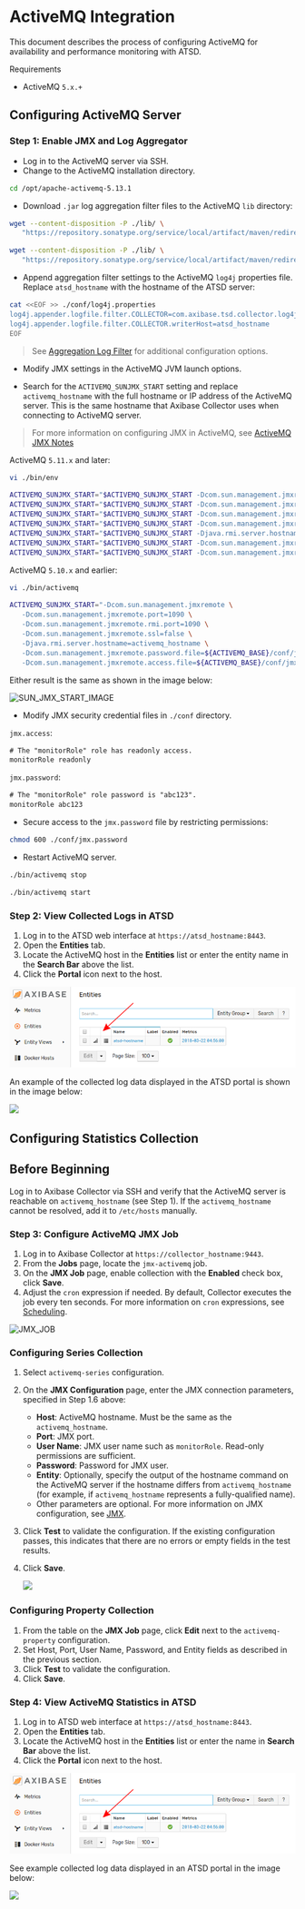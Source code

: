 # ActiveMQ Integration

This document describes the process of configuring ActiveMQ for availability and performance monitoring with ATSD.

Requirements

* ActiveMQ `5.x.+`

## Configuring ActiveMQ Server

### Step 1: Enable JMX and Log Aggregator

* Log in to the ActiveMQ server via SSH.
* Change to the ActiveMQ installation directory.

```sh
cd /opt/apache-activemq-5.13.1
```

* Download `.jar` log aggregation filter files to the ActiveMQ `lib` directory:

```sh
wget --content-disposition -P ./lib/ \
   "https://repository.sonatype.org/service/local/artifact/maven/redirect?r=central-proxy&g=com.axibase&a=aggregation-log-filter&v=LATEST"
```

```sh
wget --content-disposition -P ./lib/ \
   "https://repository.sonatype.org/service/local/artifact/maven/redirect?r=central-proxy&g=com.axibase&a=aggregation-log-filter-log4j&v=LATEST"
```

* Append aggregation filter settings to the ActiveMQ `log4j` properties file. Replace `atsd_hostname` with the hostname of the ATSD server:

```sh
cat <<EOF >> ./conf/log4j.properties
log4j.appender.logfile.filter.COLLECTOR=com.axibase.tsd.collector.log4j.Log4jCollector
log4j.appender.logfile.filter.COLLECTOR.writerHost=atsd_hostname
EOF
```

> See [Aggregation Log Filter](https://github.com/axibase/aggregation-log-filter) for additional configuration options.

* Modify JMX settings in the ActiveMQ JVM launch options.

* Search for the `ACTIVEMQ_SUNJMX_START` setting and replace `activemq_hostname` with the full hostname or IP address of the ActiveMQ server. This is the same hostname that Axibase Collector uses when connecting to ActiveMQ server.

> For more information on configuring JMX in ActiveMQ, see [ActiveMQ JMX Notes](https://activemq.apache.org/jmx.html)

ActiveMQ `5.11.x` and later:

```sh
vi ./bin/env
```

```bash
ACTIVEMQ_SUNJMX_START="$ACTIVEMQ_SUNJMX_START -Dcom.sun.management.jmxremote"
ACTIVEMQ_SUNJMX_START="$ACTIVEMQ_SUNJMX_START -Dcom.sun.management.jmxremote.port=1090"
ACTIVEMQ_SUNJMX_START="$ACTIVEMQ_SUNJMX_START -Dcom.sun.management.jmxremote.rmi.port=1090"
ACTIVEMQ_SUNJMX_START="$ACTIVEMQ_SUNJMX_START -Dcom.sun.management.jmxremote.ssl=false"
ACTIVEMQ_SUNJMX_START="$ACTIVEMQ_SUNJMX_START -Djava.rmi.server.hostname=activemq_hostname"
ACTIVEMQ_SUNJMX_START="$ACTIVEMQ_SUNJMX_START -Dcom.sun.management.jmxremote.password.file=${ACTIVEMQ_CONF}/jmx.password"
ACTIVEMQ_SUNJMX_START="$ACTIVEMQ_SUNJMX_START -Dcom.sun.management.jmxremote.access.file=${ACTIVEMQ_CONF}/jmx.access"
```

ActiveMQ `5.10.x` and earlier:

```sh
vi ./bin/activemq
```

```bash
ACTIVEMQ_SUNJMX_START="-Dcom.sun.management.jmxremote \
   -Dcom.sun.management.jmxremote.port=1090 \
   -Dcom.sun.management.jmxremote.rmi.port=1090 \
   -Dcom.sun.management.jmxremote.ssl=false \
   -Djava.rmi.server.hostname=activemq_hostname \
   -Dcom.sun.management.jmxremote.password.file=${ACTIVEMQ_BASE}/conf/jmx.password \
   -Dcom.sun.management.jmxremote.access.file=${ACTIVEMQ_BASE}/conf/jmx.access"
```

Either result is the same as shown in the image below:

![SUN_JMX_START_IMAGE](https://axibase.com/wp-content/uploads/2016/03/very_new_screen.png)

* Modify JMX security credential files in `./conf` directory.

`jmx.access`:

```txt
# The "monitorRole" role has readonly access.
monitorRole readonly
```

`jmx.password`:

```txt
# The "monitorRole" role password is "abc123".
monitorRole abc123
```

* Secure access to the `jmx.password` file by restricting permissions:

```sh
chmod 600 ./conf/jmx.password
```

* Restart ActiveMQ server.

```sh
./bin/activemq stop
```

```sh
./bin/activemq start
```

### Step 2: View Collected Logs in ATSD

1. Log in to the ATSD web interface at `https://atsd_hostname:8443`.
2. Open the **Entities** tab.
3. Locate the ActiveMQ host in the **Entities** list or enter the entity name in the **Search Bar** above the list.
4. Click the **Portal** icon next to the host.

![](./images/hostname-portal-icon.png)

An example of the collected log data displayed in the ATSD portal is shown in the image below:

![](https://axibase.com/wp-content/uploads/2016/03/logging_portal_example.png)

## Configuring Statistics Collection

## Before Beginning

Log in to Axibase Collector via SSH and verify that the ActiveMQ server is reachable on `activemq_hostname` (see Step 1).
If the `activemq_hostname` cannot be resolved, add it to `/etc/hosts` manually.

### Step 3: Configure ActiveMQ JMX Job

1. Log in to Axibase Collector at `https://collector_hostname:9443`.
2. From the **Jobs** page, locate the `jmx-activemq` job.
3. On the **JMX Job** page, enable collection with the **Enabled** check box, click **Save**.
4. Adjust the `cron` expression if needed. By default, Collector executes the job every ten seconds. For more information on `cron` expressions, see [Scheduling](https://axibase.com/docs/axibase-collector/scheduling.html).

![JMX_JOB](https://axibase.com/wp-content/uploads/2016/03/jmx_job_to_configuration.png)

### Configuring Series Collection

1. Select `activemq-series` configuration.
2. On the **JMX Configuration** page, enter the JMX connection parameters, specified in Step 1.6 above:

    * **Host**: ActiveMQ hostname. Must be the same as the `activemq_hostname`.
    * **Port**: JMX port.
    * **User Name**: JMX user name such as `monitorRole`. Read-only permissions are sufficient.
    * **Password**: Password for JMX user.
    * **Entity**: Optionally, specify the output of the hostname command on the ActiveMQ server if the hostname differs from `activemq_hostname` (for example, if `activemq_hostname` represents a fully-qualified name).
    * Other parameters are optional. For more information on JMX configuration, see [JMX](https://axibase.com/docs/axibase-collector/jobs/jmx.html).

3. Click **Test** to validate the configuration. If the existing configuration passes, this indicates that there are no errors or empty fields in the test results.
4. Click **Save**.

    ![](https://axibase.com/wp-content/uploads/2016/03/series_config_85.png)

### Configuring Property Collection

1. From the table on the **JMX Job** page, click **Edit** next to the `activemq-property` configuration.
2. Set Host, Port, User Name, Password, and Entity fields as described in the previous section.
3. Click **Test** to validate the configuration.
4. Click **Save**.

### Step 4: View ActiveMQ Statistics in ATSD

1. Log in to ATSD web interface at `https://atsd_hostname:8443`.
2. Open the **Entities** tab.
3. Locate the ActiveMQ host in the **Entities** list or enter the name in **Search Bar** above the list.
4. Click the **Portal** icon next to the host.

![](./images/hostname-portal-icon.png)

See example collected log data displayed in an ATSD portal in the image below:

![](https://axibase.com/wp-content/uploads/2016/03/log_portal_example.png)